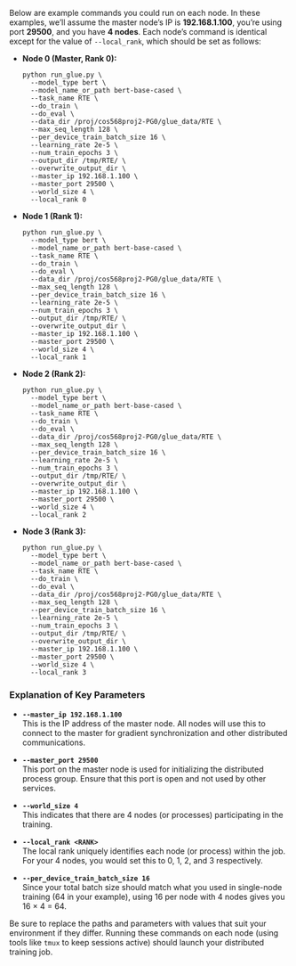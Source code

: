 Below are example commands you could run on each node. In these examples, we’ll assume the master node’s IP is **192.168.1.100**, you’re using port **29500**, and you have **4 nodes**. Each node’s command is identical except for the value of `--local_rank`, which should be set as follows:

- **Node 0 (Master, Rank 0):**

  ```shell
  python run_glue.py \
    --model_type bert \
    --model_name_or_path bert-base-cased \
    --task_name RTE \
    --do_train \
    --do_eval \
    --data_dir /proj/cos568proj2-PG0/glue_data/RTE \
    --max_seq_length 128 \
    --per_device_train_batch_size 16 \
    --learning_rate 2e-5 \
    --num_train_epochs 3 \
    --output_dir /tmp/RTE/ \
    --overwrite_output_dir \
    --master_ip 192.168.1.100 \
    --master_port 29500 \
    --world_size 4 \
    --local_rank 0
  ```

- **Node 1 (Rank 1):**

  ```shell
  python run_glue.py \
    --model_type bert \
    --model_name_or_path bert-base-cased \
    --task_name RTE \
    --do_train \
    --do_eval \
    --data_dir /proj/cos568proj2-PG0/glue_data/RTE \
    --max_seq_length 128 \
    --per_device_train_batch_size 16 \
    --learning_rate 2e-5 \
    --num_train_epochs 3 \
    --output_dir /tmp/RTE/ \
    --overwrite_output_dir \
    --master_ip 192.168.1.100 \
    --master_port 29500 \
    --world_size 4 \
    --local_rank 1
  ```

- **Node 2 (Rank 2):**

  ```shell
  python run_glue.py \
    --model_type bert \
    --model_name_or_path bert-base-cased \
    --task_name RTE \
    --do_train \
    --do_eval \
    --data_dir /proj/cos568proj2-PG0/glue_data/RTE \
    --max_seq_length 128 \
    --per_device_train_batch_size 16 \
    --learning_rate 2e-5 \
    --num_train_epochs 3 \
    --output_dir /tmp/RTE/ \
    --overwrite_output_dir \
    --master_ip 192.168.1.100 \
    --master_port 29500 \
    --world_size 4 \
    --local_rank 2
  ```

- **Node 3 (Rank 3):**

  ```shell
  python run_glue.py \
    --model_type bert \
    --model_name_or_path bert-base-cased \
    --task_name RTE \
    --do_train \
    --do_eval \
    --data_dir /proj/cos568proj2-PG0/glue_data/RTE \
    --max_seq_length 128 \
    --per_device_train_batch_size 16 \
    --learning_rate 2e-5 \
    --num_train_epochs 3 \
    --output_dir /tmp/RTE/ \
    --overwrite_output_dir \
    --master_ip 192.168.1.100 \
    --master_port 29500 \
    --world_size 4 \
    --local_rank 3
  ```

### Explanation of Key Parameters

- **`--master_ip 192.168.1.100`**  
  This is the IP address of the master node. All nodes will use this to connect to the master for gradient synchronization and other distributed communications.

- **`--master_port 29500`**  
  This port on the master node is used for initializing the distributed process group. Ensure that this port is open and not used by other services.

- **`--world_size 4`**  
  This indicates that there are 4 nodes (or processes) participating in the training.

- **`--local_rank <RANK>`**  
  The local rank uniquely identifies each node (or process) within the job. For your 4 nodes, you would set this to 0, 1, 2, and 3 respectively.

- **`--per_device_train_batch_size 16`**  
  Since your total batch size should match what you used in single-node training (64 in your example), using 16 per node with 4 nodes gives you 16 × 4 = 64.

Be sure to replace the paths and parameters with values that suit your environment if they differ. Running these commands on each node (using tools like `tmux` to keep sessions active) should launch your distributed training job.